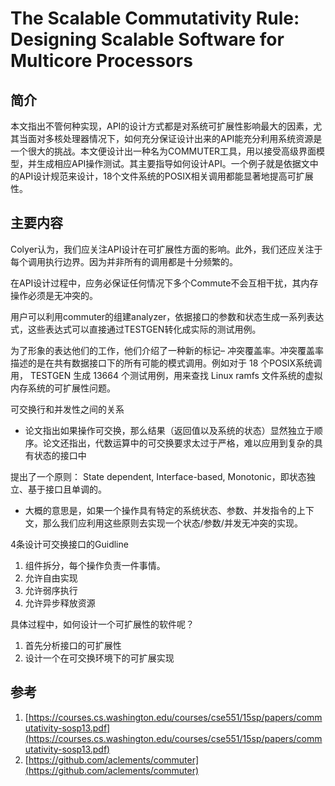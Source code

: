 # The Scalable Commutativity Rule: Designing Scalable Software for Multicore Processors

## 简介

本文指出不管何种实现，API的设计方式都是对系统可扩展性影响最大的因素，尤其当面对多核处理器情况下，如何充分保证设计出来的API能充分利用系统资源是一个很大的挑战。本文便设计出一种名为COMMUTER工具，用以接受高级界面模型，并生成相应API操作测试。其主要指导如何设计API。一个例子就是依据文中的API设计规范来设计，18个文件系统的POSIX相关调用都能显著地提高可扩展性。



## 主要内容

Colyer认为，我们应关注API设计在可扩展性方面的影响。此外，我们还应关注于每个调用执行边界。因为并非所有的调用都是十分频繁的。

在API设计过程中，应务必保证任何情况下多个Commute不会互相干扰，其内存操作必须是无冲突的。

用户可以利用commuter的组建analyzer，依据接口的参数和状态生成一系列表达式，这些表达式可以直接通过TESTGEN转化成实际的测试用例。

为了形象的表达他们的工作，他们介绍了一种新的标记– 冲突覆盖率。冲突覆盖率描述的是在共有数据接口下的所有可能的模式调用。例如对于 18 个POSIX系统调用， TESTGEN 生成 13664 个测试用例，用来查找 Linux ramfs 文件系统的虚拟内存系统的可扩展性问题。

可交换行和并发性之间的关系

- 论文指出如果操作可交换，那么结果（返回值以及系统的状态）显然独立于顺序。论文还指出，代数运算中的可交换要求太过于严格，难以应用到复杂的具有状态的接口中

提出了一个原则： State dependent, Interface-based, Monotonic，即状态独立、基于接口且单调的。

- 大概的意思是，如果一个操作具有特定的系统状态、参数、并发指令的上下文，那么我们应利用这些原则去实现一个状态/参数/并发无冲突的实现。

4条设计可交换接口的Guidline

1. 组件拆分，每个操作负责一件事情。
2. 允许自由实现
3. 允许弱序执行
4. 允许异步释放资源

具体过程中，如何设计一个可扩展性的软件呢？

1. 首先分析接口的可扩展性
2. 设计一个在可交换环境下的可扩展实现





## 参考

1. [https://courses.cs.washington.edu/courses/cse551/15sp/papers/commutativity-sosp13.pdf](https://courses.cs.washington.edu/courses/cse551/15sp/papers/commutativity-sosp13.pdf)
2. [https://github.com/aclements/commuter](https://github.com/aclements/commuter)